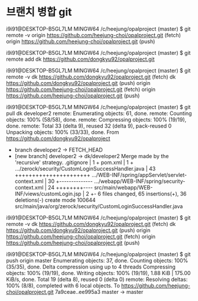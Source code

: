 # 브랜치 병합 git

i9i91@DESKTOP-B5GL7LM MINGW64 /c/heejung/opalproject (master)
$ git remote -v
origin  https://github.com/heejung-choi/opalproject.git (fetch)
origin  https://github.com/heejung-choi/opalproject.git (push)

i9i91@DESKTOP-B5GL7LM MINGW64 /c/heejung/opalproject (master)
$ git remote add dk https://github.com/dongkyu92/opalproject.git

i9i91@DESKTOP-B5GL7LM MINGW64 /c/heejung/opalproject (master)
$ git remote -v
dk      https://github.com/dongkyu92/opalproject.git (fetch)
dk      https://github.com/dongkyu92/opalproject.git (push)
origin  https://github.com/heejung-choi/opalproject.git (fetch)
origin  https://github.com/heejung-choi/opalproject.git (push)

i9i91@DESKTOP-B5GL7LM MINGW64 /c/heejung/opalproject (master)
$ git pull dk developer2
remote: Enumerating objects: 61, done.
remote: Counting objects: 100% (58/58), done.
remote: Compressing objects: 100% (19/19), done.
remote: Total 33 (delta 9), reused 32 (delta 9), pack-reused 0
Unpacking objects: 100% (33/33), done.
From https://github.com/dongkyu92/opalproject
 * branch            developer2 -> FETCH_HEAD
 * [new branch]      developer2 -> dk/developer2
Merge made by the 'recursive' strategy.
 .gitignore                                         |  1 +
 pom.xml                                            |  1 +
 .../zerock/security/CustomLoginSuccessHandler.java | 43 ++++++++++++++++++++++
 .../WEB-INF/spring/appServlet/servlet-context.xml  | 30 +--------------
 .../webapp/WEB-INF/spring/security-context.xml     | 24 ++++++++----
 src/main/webapp/WEB-INF/views/customLogin.jsp      |  2 +-
 6 files changed, 65 insertions(+), 36 deletions(-)
 create mode 100644 src/main/java/org/zerock/security/CustomLoginSuccessHandler.java

i9i91@DESKTOP-B5GL7LM MINGW64 /c/heejung/opalproject (master)
$ git remote -v
dk      https://github.com/dongkyu92/opalproject.git (fetch)
dk      https://github.com/dongkyu92/opalproject.git (push)
origin  https://github.com/heejung-choi/opalproject.git (fetch)
origin  https://github.com/heejung-choi/opalproject.git (push)

i9i91@DESKTOP-B5GL7LM MINGW64 /c/heejung/opalproject (master)
$ git push origin master
Enumerating objects: 37, done.
Counting objects: 100% (35/35), done.
Delta compression using up to 4 threads
Compressing objects: 100% (19/19), done.
Writing objects: 100% (19/19), 1.88 KiB | 175.00 KiB/s, done.
Total 19 (delta 8), reused 0 (delta 0)
remote: Resolving deltas: 100% (8/8), completed with 6 local objects.
To https://github.com/heejung-choi/opalproject.git
   7a9ceae..ee995a3  master -> master